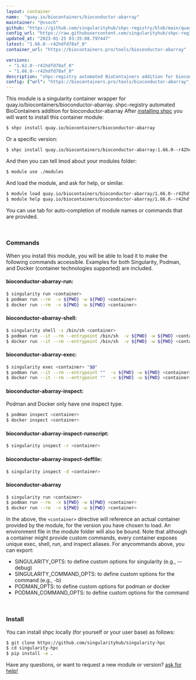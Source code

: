 ```yaml
---
layout: container
name:  "quay.io/biocontainers/bioconductor-abarray"
maintainer: "@vsoch"
github: "https://github.com/singularityhub/shpc-registry/blob/main/quay.io/biocontainers/bioconductor-abarray/container.yaml"
config_url: "https://raw.githubusercontent.com/singularityhub/shpc-registry/main/quay.io/biocontainers/bioconductor-abarray/container.yaml"
updated_at: "2023-01-25 03:35:08.797447"
latest: "1.66.0--r42hdfd78af_0"
container_url: "https://biocontainers.pro/tools/bioconductor-abarray"

versions:
 - "1.62.0--r41hdfd78af_0"
 - "1.66.0--r42hdfd78af_0"
description: "shpc-registry automated BioContainers addition for bioconductor-abarray"
config: {"url": "https://biocontainers.pro/tools/bioconductor-abarray", "maintainer": "@vsoch", "description": "shpc-registry automated BioContainers addition for bioconductor-abarray", "latest": {"1.66.0--r42hdfd78af_0": "sha256:8a717cc48a327383989961bb124fe020704842d989ff1d6d08b49f9b1b3c58bb"}, "tags": {"1.62.0--r41hdfd78af_0": "sha256:137a9d0885b497ca9fac7d4bea9112004367014e3ef8499be38968edb9de63d4", "1.66.0--r42hdfd78af_0": "sha256:8a717cc48a327383989961bb124fe020704842d989ff1d6d08b49f9b1b3c58bb"}, "docker": "quay.io/biocontainers/bioconductor-abarray"}
---
```


This module is a singularity container wrapper for quay.io/biocontainers/bioconductor-abarray.
shpc-registry automated BioContainers addition for bioconductor-abarray
After [installing shpc](#install) you will want to install this container module:


```bash
$ shpc install quay.io/biocontainers/bioconductor-abarray
```

Or a specific version:

```bash
$ shpc install quay.io/biocontainers/bioconductor-abarray:1.66.0--r42hdfd78af_0
```

And then you can tell lmod about your modules folder:

```bash
$ module use ./modules
```

And load the module, and ask for help, or similar.

```bash
$ module load quay.io/biocontainers/bioconductor-abarray/1.66.0--r42hdfd78af_0
$ module help quay.io/biocontainers/bioconductor-abarray/1.66.0--r42hdfd78af_0
```

You can use tab for auto-completion of module names or commands that are provided.

<br>

### Commands

When you install this module, you will be able to load it to make the following commands accessible.
Examples for both Singularity, Podman, and Docker (container technologies supported) are included.

#### bioconductor-abarray-run:

```bash
$ singularity run <container>
$ podman run --rm  -v ${PWD} -w ${PWD} <container>
$ docker run --rm  -v ${PWD} -w ${PWD} <container>
```

#### bioconductor-abarray-shell:

```bash
$ singularity shell -s /bin/sh <container>
$ podman run --it --rm --entrypoint /bin/sh  -v ${PWD} -w ${PWD} <container>
$ docker run --it --rm --entrypoint /bin/sh  -v ${PWD} -w ${PWD} <container>
```

#### bioconductor-abarray-exec:

```bash
$ singularity exec <container> "$@"
$ podman run --it --rm --entrypoint ""  -v ${PWD} -w ${PWD} <container> "$@"
$ docker run --it --rm --entrypoint ""  -v ${PWD} -w ${PWD} <container> "$@"
```

#### bioconductor-abarray-inspect:

Podman and Docker only have one inspect type.

```bash
$ podman inspect <container>
$ docker inspect <container>
```

#### bioconductor-abarray-inspect-runscript:

```bash
$ singularity inspect -r <container>
```

#### bioconductor-abarray-inspect-deffile:

```bash
$ singularity inspect -d <container>
```



#### bioconductor-abarray

```bash
$ singularity run <container>
$ podman run --rm  -v ${PWD} -w ${PWD} <container>
$ docker run --rm  -v ${PWD} -w ${PWD} <container>
```


In the above, the `<container>` directive will reference an actual container provided
by the module, for the version you have chosen to load. An environment file in the
module folder will also be bound. Note that although a container
might provide custom commands, every container exposes unique exec, shell, run, and
inspect aliases. For anycommands above, you can export:

 - SINGULARITY_OPTS: to define custom options for singularity (e.g., --debug)
 - SINGULARITY_COMMAND_OPTS: to define custom options for the command (e.g., -b)
 - PODMAN_OPTS: to define custom options for podman or docker
 - PODMAN_COMMAND_OPTS: to define custom options for the command

<br>

### Install

You can install shpc locally (for yourself or your user base) as follows:

```bash
$ git clone https://github.com/singularityhub/singularity-hpc
$ cd singularity-hpc
$ pip install -e .
```

Have any questions, or want to request a new module or version? [ask for help!](https://github.com/singularityhub/singularity-hpc/issues)